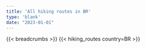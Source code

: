 ```yaml
---
title: 'All hiking routes in BR'
type: 'blank'
date: "2023-01-01"
---
```


{{< breadcrumbs >}}
{{< hiking_routes country=BR >}}
